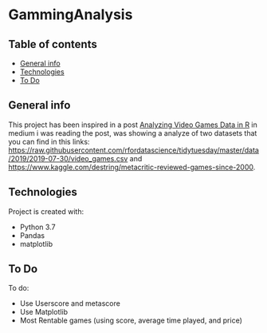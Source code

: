 # GammingAnalysis

## Table of contents
* [General info](#general-info)
* [Technologies](#technologies)
* [To Do](#to-do)

## General info
This project has been inspired in a post [Analyzing Video Games Data in R](https://towardsdatascience.com/analyzing-video-games-data-in-r-1afad7122aab) in medium i was reading the post, was showing a analyze of two datasets that you can find in this links: https://raw.githubusercontent.com/rfordatascience/tidytuesday/master/data/2019/2019-07-30/video_games.csv and https://www.kaggle.com/destring/metacritic-reviewed-games-since-2000.

## Technologies
Project is created with:
* Python 3.7
* Pandas
* matplotlib

## To Do
To do:
* Use Userscore and metascore
* Use Matplotlib
* Most Rentable games (using score, average time played, and price) 
